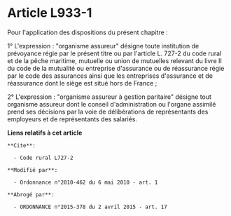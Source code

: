# Article L933-1

Pour l'application des dispositions du présent chapitre :

1° L'expression : "organisme assureur" désigne toute institution de prévoyance régie par le présent titre ou par l'article L.
727-2 du code rural et de la pêche maritime, mutuelle ou union de mutuelles relevant du livre II du code de la mutualité ou
entreprise d'assurance ou de réassurance régie par le code des assurances ainsi que les entreprises d'assurance et de
réassurance dont le siège est situé hors de France ;

2° L'expression : "organisme assureur à gestion paritaire" désigne tout organisme assureur dont le conseil d'administration
ou l'organe assimilé prend ses décisions par la voie de délibérations de représentants des employeurs et de représentants des
salariés.

**Liens relatifs à cet article**

	**Cite**:

	  - Code rural L727-2

	**Modifié par**:

	  - Ordonnance n°2010-462 du 6 mai 2010 - art. 1

	**Abrogé par**:

	  - ORDONNANCE n°2015-378 du 2 avril 2015 - art. 17
